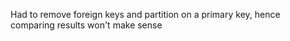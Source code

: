 Had to remove foreign keys and partition on a primary key, hence comparing results won't make sense

